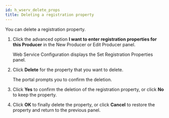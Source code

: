 ```yaml
---
id: h_wserv_delete_props
title: Deleting a registration property
---
```





You can delete a registration property.

1.  Click the advanced option **I want to enter registration properties for this Producer** in the New Producer or Edit Producer panel.

    Web Service Configuration displays the Set Registration Properties panel.

2.  Click **Delete** for the property that you want to delete.

    The portal prompts you to confirm the deletion.

3.  Click **Yes** to confirm the deletion of the registration property, or click **No** to keep the property.

4.  Click **OK** to finally delete the property, or click **Cancel** to restore the property and return to the previous panel.


